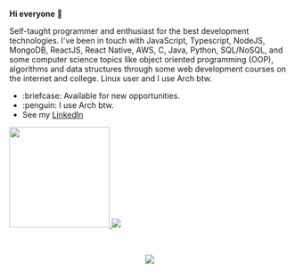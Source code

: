**Hi everyone** 👋

Self-taught programmer and enthusiast for the best development technologies. I've been in touch with JavaScript, Typescript, NodeJS, MongoDB, ReactJS, React Native, AWS, C, Java, Python, SQL/NoSQL, and some computer science topics like object oriented programming (OOP), algorithms and data structures through some web development courses on the internet and college. Linux user and I use Arch btw.

<ul>
 <li>:briefcase: Available for new opportunities.</li>
 <li>:penguin: I use Arch btw.</li>
 <li>See my <a href="https://www.linkedin.com/in/riandk1/">LinkedIn</a></li>
</ul>
 
 <div>
  <a href="https://github.com/riandk1">
  <img height="180em" src="https://github-readme-stats.vercel.app/api?username=riandk1&show_icons=true&theme=tokyonight&include_all_commits=true&count_private=true"/>
  <img weidth="180em" src="https://github-readme-stats.vercel.app/api/top-langs/?username=riandk1&layout=compact&langs_count=7&theme=tokyonight"/>
 </div>
 <div style="display: inline_block" align="center"><br>
  
  ##
 
<div align="center" >  
  <a href="https://www.linkedin.com/in/riandk1/" target="_blank"><img src="https://img.shields.io/badge/-LinkedIn-%230077B5?style=for-the-badge&logo=linkedin&logoColor=white" target="_blank"></a> 
</div>



